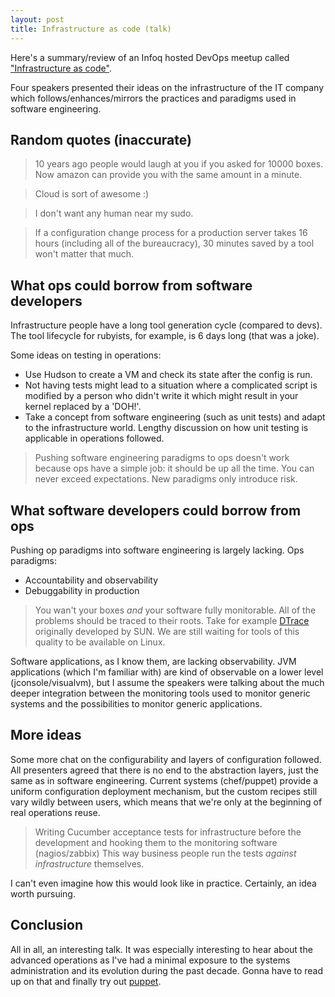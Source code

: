 ```yaml
---
layout: post
title: Infrastructure as code (talk)
---
```


Here's a summary/review of an Infoq hosted DevOps meetup called
["Infrastructure as code"](http://www.infoq.com/presentations/infrastructure-as-code).

Four speakers presented their ideas on the infrastructure of the IT company
which follows/enhances/mirrors the practices and paradigms used in software
engineering.

## Random quotes (inaccurate)
> 10 years ago people would laugh at you if you asked for 10000 boxes. Now
> amazon can provide you with the same amount in a minute.

> Cloud is sort of awesome :)

> I don't want any human near my sudo.

> If a configuration change process for a production server takes 16 hours
> (including all of the bureaucracy), 30 minutes saved by a tool won't
> matter that much.

## What ops could borrow from software developers
Infrastructure people have a long tool generation cycle (compared to devs). The
tool lifecycle for rubyists, for example, is 6 days long (that was a joke).

Some ideas on testing in operations:

- Use Hudson to create a VM and check its state after the config is run.
- Not having tests might lead to a situation where a complicated script is
  modified by a person who didn't write it which might result in your kernel
  replaced by a 'DOH!'.
- Take a concept from software engineering (such as unit tests) and adapt to
  the infrastructure world. Lengthy discussion on how unit testing is
  applicable in operations followed.

> Pushing software engineering paradigms to ops doesn't work because ops have a
> simple job: it should be up all the time. You can never exceed expectations.
> New paradigms only introduce risk.

## What software developers could borrow from ops
Pushing op paradigms into software engineering is largely lacking. Ops
paradigms:

- Accountability and observability
- Debuggability in production

> You wan't your boxes _and_ your software fully monitorable. All of the problems
> should be traced to their roots. Take for example
> [DTrace](http://www.oracle.com/technetwork/systems/dtrace/dtrace/index-jsp-137532.html)
> originally developed by SUN. We are still waiting for tools of this quality to
> be available on Linux.

Software applications, as I know them, are lacking observability. JVM
applications (which I'm familiar with) are kind of observable on a lower level
(jconsole/visualvm), but I assume the speakers were talking about the much
deeper integration between the monitoring tools used to monitor generic systems
and the possibilities to monitor generic applications.

## More ideas
Some more chat on the configurability and layers of configuration followed. All
presenters agreed that there is no end to the abstraction layers, just the same as in
software engineering. Current systems (chef/puppet) provide a uniform
configuration deployment mechanism, but the custom recipes still vary wildly
between users, which means that we're only at the beginning of real operations
reuse.

> Writing Cucumber acceptance tests for infrastructure before the
> development and hooking them to the monitoring software (nagios/zabbix)
> This way business people run the tests _against infrastructure_ themselves.

I can't even imagine how this would look like in practice. Certainly, an idea
worth pursuing.

## Conclusion
All in all, an interesting talk. It was especially interesting to hear about
the advanced operations as I've had a minimal exposure to the systems
administration and its evolution during the past decade. Gonna have to read up
on that and finally try out [puppet](http://www.puppetlabs.com/).

